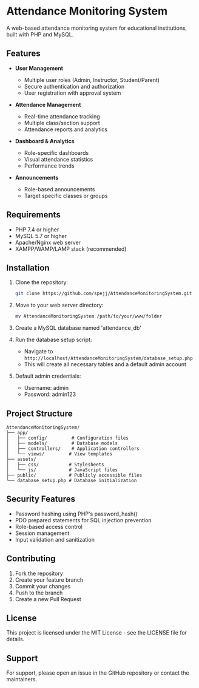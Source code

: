 # Attendance Monitoring System

A web-based attendance monitoring system for educational institutions, built with PHP and MySQL.

## Features

- **User Management**
  - Multiple user roles (Admin, Instructor, Student/Parent)
  - Secure authentication and authorization
  - User registration with approval system

- **Attendance Management**
  - Real-time attendance tracking
  - Multiple class/section support
  - Attendance reports and analytics

- **Dashboard & Analytics**
  - Role-specific dashboards
  - Visual attendance statistics
  - Performance trends

- **Announcements**
  - Role-based announcements
  - Target specific classes or groups

## Requirements

- PHP 7.4 or higher
- MySQL 5.7 or higher
- Apache/Nginx web server
- XAMPP/WAMP/LAMP stack (recommended)

## Installation

1. Clone the repository:
   ```bash
   git clone https://github.com/spejj/AttendanceMonitoringSystem.git
   ```

2. Move to your web server directory:
   ```bash
   mv AttendanceMonitoringSystem /path/to/your/www/folder
   ```

3. Create a MySQL database named 'attendance_db'

4. Run the database setup script:
   - Navigate to `http://localhost/AttendanceMonitoringSystem/database_setup.php`
   - This will create all necessary tables and a default admin account

5. Default admin credentials:
   - Username: admin
   - Password: admin123

## Project Structure

```
AttendanceMonitoringSystem/
├── app/
│   ├── config/         # Configuration files
│   ├── models/         # Database models
│   ├── controllers/    # Application controllers
│   └── views/         # View templates
├── assets/
│   ├── css/           # Stylesheets
│   └── js/            # JavaScript files
├── public/            # Publicly accessible files
└── database_setup.php # Database initialization
```

## Security Features

- Password hashing using PHP's password_hash()
- PDO prepared statements for SQL injection prevention
- Role-based access control
- Session management
- Input validation and sanitization

## Contributing

1. Fork the repository
2. Create your feature branch
3. Commit your changes
4. Push to the branch
5. Create a new Pull Request

## License

This project is licensed under the MIT License - see the LICENSE file for details.

## Support

For support, please open an issue in the GitHub repository or contact the maintainers.
